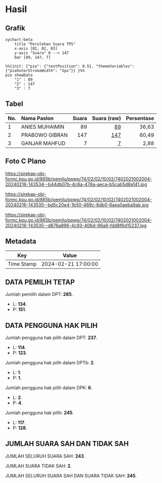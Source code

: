 # Hasil

## Grafik

```mermaid
xychart-beta
    title "Perolehan Suara TPS"
    x-axis [01, 02, 03]
    y-axis "Suara" 0 --> 147
    bar [89, 147, 7]
```

```mermaid
%%{init: {"pie": {"textPosition": 0.5}, "themeVariables": {"pieOuterStrokeWidth": "5px"}} }%%
pie showData
    "1" : 89
    "2" : 147
    "3" : 7
```

## Tabel

| No. | Nama Paslon    | Suara | Suara (raw) | Persentase |
|:--- |:-------------- | -----:| -----------:| ----------:|
| 1   | ANIES MUHAIMIN | 89    | [89][p-1]   | 36,63      |
| 2   | PRABOWO GIBRAN | 147   | [147][p-2]  | 60,49      |
| 3   | GANJAR MAHFUD  | 7     | [7][p-3]    | 2,88       |


[p-1]: https://github.com/gigit-pemilu/pemilu-2024-74-sulawesi-tenggara/blob/main/pilpres/hitung-suara/sub/74-sulawesi-tenggara/sub/02-konawe/sub/02-unaaha/sub/1002-tumpas/sub/004-tps/sub/paslon-1.txt
[p-2]: https://github.com/gigit-pemilu/pemilu-2024-74-sulawesi-tenggara/blob/main/pilpres/hitung-suara/sub/74-sulawesi-tenggara/sub/02-konawe/sub/02-unaaha/sub/1002-tumpas/sub/004-tps/sub/paslon-2.txt
[p-3]: https://github.com/gigit-pemilu/pemilu-2024-74-sulawesi-tenggara/blob/main/pilpres/hitung-suara/sub/74-sulawesi-tenggara/sub/02-konawe/sub/02-unaaha/sub/1002-tumpas/sub/004-tps/sub/paslon-3.txt

## Foto C Plano

https://sirekap-obj-formc.kpu.go.id/865b/pemilu/ppwp/74/02/02/10/02/7402021002004-20240216-143534--b44db07b-4c6a-476a-aeca-b5cab5d8a141.jpg

https://sirekap-obj-formc.kpu.go.id/865b/pemilu/ppwp/74/02/02/10/02/7402021002004-20240216-143535--bd5c20e4-1b50-469c-8db0-6aea0aeba9ab.jpg

https://sirekap-obj-formc.kpu.go.id/865b/pemilu/ppwp/74/02/02/10/02/7402021002004-20240216-143535--d876a896-4c93-406d-96a9-fdd8f6d15237.jpg


## Metadata

| Key        | Value               |
| ---------- | ------------------- |
| Time Stamp | 2024-02-21 17:00:00 |


## DATA PEMILIH TETAP

Jumlah pemilih dalam DPT: **285**.
 * L: **134**.
 * P: **151**.

## DATA PENGGUNA HAK PILIH

Jumlah pengguna hak pilih dalam DPT: **237**.
 * L: **114**.
 * P: **123**.

Jumlah pengguna hak pilih dalam DPTb: **2**.
 * L: **1**.
 * P: **1**.

Jumlah pengguna hak pilih dalam DPK: **6**.
 * L: **2**.
 * P: **4**.

Jumlah pengguna hak pilih: **245**.
 * L: **117**.
 * P: **128**.

## JUMLAH SUARA SAH DAN TIDAK SAH

JUMLAH SELURUH SUARA SAH: **243**.

JUMLAH SUARA TIDAK SAH: **2**.

JUMLAH SELURUH SUARA SAH DAN SUARA TIDAK SAH: **245**.


